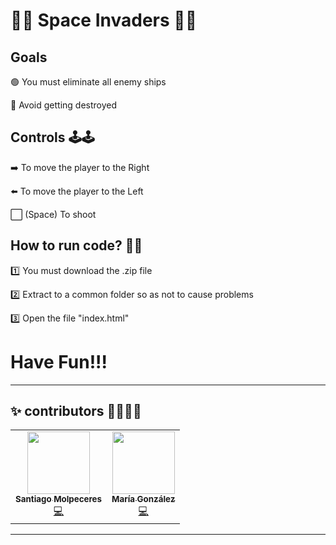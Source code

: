 # 👾👾 Space Invaders 🚀🚀

## Goals
  🟢 You must eliminate all enemy ships
  
  🔴 Avoid getting destroyed

## Controls 🕹️🕹️
➡️ To move the player to the Right 

⬅️ To move the player to the Left

⬜ (Space) To shoot


## How to run code? 🤷‍♂️
1️⃣ You must download the .zip file

2️⃣ Extract to a common folder so as not to cause problems

3️⃣ Open the file "index.html"


# Have Fun!!!

-------------------------------------------------------------------------------
## ✨ contributors 👩‍💻👨‍💻

<!-- ALL-CONTRIBUTORS-LIST:START - Do not remove or modify this section -->
<!-- prettier-ignore-start -->
<!-- markdownlint-disable -->
<table>
  <tr>
    <td align="center"><a href="https://www.linkedin.com/in/santiago-molpeceres-d%C3%ADaz-ab9087211/"><img src="https://avatars.githubusercontent.com/u/54994511?v=4" width="100px;" alt=""/><br /><sub><b>Santiago Molpeceres</b></sub></a><br /><a href="https://github.com/smolpeceresd/Programacion_Internet" title="Code">💻</a></td>
    <td align="center"><a href="https://www.linkedin.com/in/mar%C3%ADa-gonz%C3%A1lez-herrero-56bb21177/"><img src="https://avatars.githubusercontent.com/u/43043718?v=4" width="100px;" alt=""/><br /><sub><b>María González</b></sub></a><br /><a href="https://github.com/mgh99/Programacion_sistemas_Internet" title="Code">💻</a></td>  
  </tr>
</table>

<!-- markdownlint-restore -->
<!-- prettier-ignore-end -->

<!-- ALL-CONTRIBUTORS-LIST:END -->

---------------------------------------------------------------------------------
